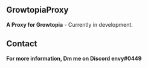 ## GrowtopiaProxy
<b>A Proxy for Growtopia</b> - Currently in development.

## Contact
**For more information, Dm me on Discord envy#0449**
